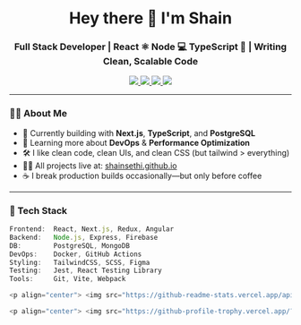 <h1 align="center">Hey there 👋 I'm Shain</h1>
<h3 align="center">Full Stack Developer | React ⚛️ Node 💻 TypeScript 🦕 | Writing Clean, Scalable Code</h3>

<p align="center">
  <a href="https://shainsethi.github.io" target="_blank">
    <img src="https://img.shields.io/badge/Portfolio-000?style=for-the-badge&logo=react&logoColor=61DAFB" />
  </a>
  <a href="mailto:shainsethi1000@gmail.com">
    <img src="https://img.shields.io/badge/Gmail-D14836?style=for-the-badge&logo=gmail&logoColor=white" />
  </a>
  <a href="https://linkedin.com/in/shain-sethi" target="_blank">
    <img src="https://img.shields.io/badge/LinkedIn-0077B5?style=for-the-badge&logo=linkedin&logoColor=white" />
  </a>
  <a href="https://instagram.com/shain.sethi" target="_blank">
    <img src="https://img.shields.io/badge/Instagram-E4405F?style=for-the-badge&logo=instagram&logoColor=white" />
  </a>
</p>

---

### 🧑‍💻 About Me

- 🚀 Currently building with **Next.js**, **TypeScript**, and **PostgreSQL**
- 🧠 Learning more about **DevOps** & **Performance Optimization**
- 🛠️ I like clean code, clean UIs, and clean CSS (but tailwind > everything)
- 👨‍💻 All projects live at: [shainsethi.github.io](https://shainsethi.github.io)
- ☕ I break production builds occasionally—but only before coffee

---

### 🔧 Tech Stack

```ts
Frontend:  React, Next.js, Redux, Angular  
Backend:   Node.js, Express, Firebase  
DB:        PostgreSQL, MongoDB  
DevOps:    Docker, GitHub Actions  
Styling:   TailwindCSS, SCSS, Figma  
Testing:   Jest, React Testing Library  
Tools:     Git, Vite, Webpack

<p align="center"> <img src="https://github-readme-stats.vercel.app/api?username=shainsethi&show_icons=true&theme=radical" height="180"/> <img src="https://github-readme-stats.vercel.app/api/top-langs?username=shainsethi&layout=compact&theme=radical" height="180"/> </p> <p align="center"> <img src="https://github-readme-streak-stats.herokuapp.com/?user=shainsethi&theme=radical" height="180" /> </p>

<p align="center"> <img src="https://github-profile-trophy.vercel.app/?username=shainsethi&theme=monokai&margin-w=10&column=7" /> </p> ```
